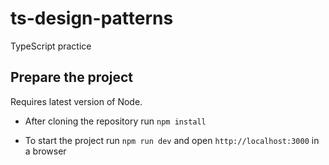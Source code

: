 # ts-design-patterns
TypeScript practice

## Prepare the project

Requires latest version of Node.

- After cloning the repository run `npm install`

- To start the project run `npm run dev` and open `http://localhost:3000` in a browser